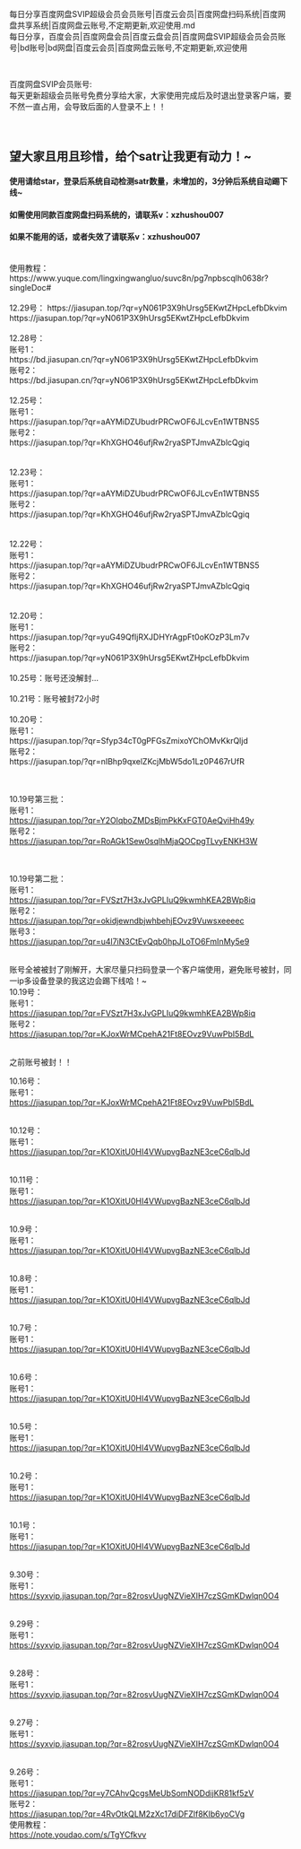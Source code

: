 每日分享百度网盘SVIP超级会员会员账号|百度云会员|百度网盘扫码系统|百度网盘共享系统|百度网盘云账号,不定期更新,欢迎使用.md
<br>
每日分享，百度会员|百度网盘会员|百度云盘会员|百度网盘SVIP超级会员会员账号|bd账号|bd网盘|百度云会员|百度网盘云账号,不定期更新,欢迎使用

<br>

百度网盘SVIP会员账号:<br>
每天更新超级会员账号免费分享给大家，大家使用完成后及时退出登录客户端，要不然一直占用，会导致后面的人登录不上！！<br>
<br>
<br>
## 望大家且用且珍惜，给个satr让我更有动力！~
#### 使用请给star，登录后系统自动检测satr数量，未增加的，3分钟后系统自动踢下线~
#### 如需使用同款百度网盘扫码系统的，请联系v：xzhushou007
#### 如果不能用的话，或者失效了请联系v：xzhushou007
<br>
使用教程：https://www.yuque.com/lingxingwangluo/suvc8n/pg7npbscqlh0638r?singleDoc# 
<br>
<br>
12.29号：
https://jiasupan.top/?qr=yN061P3X9hUrsg5EKwtZHpcLefbDkvim<br>
https://jiasupan.top/?qr=yN061P3X9hUrsg5EKwtZHpcLefbDkvim<br>
<br>
12.28号：
<br>
账号1：<br>https://bd.jiasupan.cn/?qr=yN061P3X9hUrsg5EKwtZHpcLefbDkvim <br>
账号2：<br>https://bd.jiasupan.cn/?qr=yN061P3X9hUrsg5EKwtZHpcLefbDkvim <br>
<br>
12.25号：
<br>
账号1：<br>https://jiasupan.top/?qr=aAYMiDZUbudrPRCwOF6JLcvEn1WTBNS5 <br>
账号2：<br>https://jiasupan.top/?qr=KhXGHO46ufjRw2ryaSPTJmvAZblcQgiq <br>
<br>
<br>
12.23号：
<br>
账号1：<br>https://jiasupan.top/?qr=aAYMiDZUbudrPRCwOF6JLcvEn1WTBNS5 <br>
账号2：<br>https://jiasupan.top/?qr=KhXGHO46ufjRw2ryaSPTJmvAZblcQgiq <br>
<br>
<br>
12.22号：
<br>
账号1：<br>https://jiasupan.top/?qr=aAYMiDZUbudrPRCwOF6JLcvEn1WTBNS5 <br>
账号2：<br>https://jiasupan.top/?qr=KhXGHO46ufjRw2ryaSPTJmvAZblcQgiq <br>
<br>
<br>
12.20号：
<br>
账号1：<br>https://jiasupan.top/?qr=yuG49QfIjRXJDHYrAgpFt0oKOzP3Lm7v <br>
账号2：<br>https://jiasupan.top/?qr=yN061P3X9hUrsg5EKwtZHpcLefbDkvim<br>
<br>
10.25号：账号还没解封...
<br>
<br>
10.21号：账号被封72小时
<br>
<br>
10.20号：
<br>
账号1：<br>https://jiasupan.top/?qr=Sfyp34cT0gPFGsZmixoYChOMvKkrQljd <br>
账号2：<br>https://jiasupan.top/?qr=nIBhp9qxelZKcjMbW5do1Lz0P467rUfR <br>
<br>
<br>



10.19号第三批：
<br>
账号1：<br>https://jiasupan.top/?qr=Y2OlqboZMDsBjmPkKxFGT0AeQviHh49y <br>
账号2：<br>https://jiasupan.top/?qr=RoAGk1Sew0sqlhMjaQOCpgTLvyENKH3W <br>
<br>
<br>

10.19号第二批：
<br>
账号1：<br>https://jiasupan.top/?qr=FVSzt7H3xJvGPLIuQ9kwmhKEA2BWp8iq <br>
账号2：<br>https://jiasupan.top/?qr=okidjewndbjwhbehjEOvz9Vuwsxeeeec <br>
账号3：<br>https://jiasupan.top/?qr=u4l7iN3CtEvQqb0hpJLoTO6FmInMy5e9
<br>
<br>

账号全被被封了刚解开，大家尽量只扫码登录一个客户端使用，避免账号被封，同一ip多设备登录的我这边会踢下线哈！~
<br>
10.19号：
<br>
账号1：<br>https://jiasupan.top/?qr=FVSzt7H3xJvGPLIuQ9kwmhKEA2BWp8iq <br>
账号2：<br>https://jiasupan.top/?qr=KJoxWrMCpehA21Ft8EOvz9VuwPbI5BdL
<br>
<br>

之前账号被封！！<br>

10.16号：<br>
账号1：<br>
https://jiasupan.top/?qr=KJoxWrMCpehA21Ft8EOvz9VuwPbI5BdL
<br>
<br>

10.12号：<br>
账号1：<br>
https://jiasupan.top/?qr=K1OXitU0HI4VWupvgBazNE3ceC6qlbJd
<br>
<br>

10.11号：<br>
账号1：<br>
https://jiasupan.top/?qr=K1OXitU0HI4VWupvgBazNE3ceC6qlbJd
<br>
<br>

10.9号：<br>
账号1：<br>
https://jiasupan.top/?qr=K1OXitU0HI4VWupvgBazNE3ceC6qlbJd
<br>
<br>

10.8号：<br>
账号1：<br>
https://jiasupan.top/?qr=K1OXitU0HI4VWupvgBazNE3ceC6qlbJd
<br>
<br>

10.7号：<br>
账号1：<br>
https://jiasupan.top/?qr=K1OXitU0HI4VWupvgBazNE3ceC6qlbJd
<br>
<br>

10.6号：<br>
账号1：<br>
https://jiasupan.top/?qr=K1OXitU0HI4VWupvgBazNE3ceC6qlbJd
<br>
<br>

10.5号：<br>
账号1：<br>
https://jiasupan.top/?qr=K1OXitU0HI4VWupvgBazNE3ceC6qlbJd
<br>
<br>

10.2号：<br>
账号1：<br>
https://jiasupan.top/?qr=K1OXitU0HI4VWupvgBazNE3ceC6qlbJd
<br>
<br>

10.1号：<br>
账号1：<br>
https://jiasupan.top/?qr=K1OXitU0HI4VWupvgBazNE3ceC6qlbJd
<br>
<br>

9.30号：<br>
账号1：<br>
https://syxvip.jiasupan.top/?qr=82rosvUugNZVieXIH7czSGmKDwlqn0O4
<br>
<br>


9.29号：<br>
账号1：<br>
https://syxvip.jiasupan.top/?qr=82rosvUugNZVieXIH7czSGmKDwlqn0O4
<br>
<br>


9.28号：<br>
账号1：<br>
https://syxvip.jiasupan.top/?qr=82rosvUugNZVieXIH7czSGmKDwlqn0O4
<br>
<br>


9.27号：<br>
账号1：<br>
https://syxvip.jiasupan.top/?qr=82rosvUugNZVieXIH7czSGmKDwlqn0O4
<br>
<br>



9.26号：<br>
账号1：
<br>
https://jiasupan.top/?qr=y7CAhvQcgsMeUbSomNODdijKR81kf5zV
<br>
账号2：
<br>
https://jiasupan.top/?qr=4RvOtkQLM2zXc17diDFZlf8KIb6yoCVg
<br>
使用教程：
<br>
https://note.youdao.com/s/TgYCfkvv<br>
<br>



